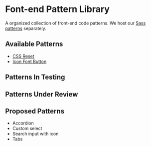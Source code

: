 Font-end Pattern Library
=========================

A organized collection of front-end code patterns. We host our [Sass patterns](https://github.com/Threespot/sass-patterns) separately.

## Available Patterns
* [CSS Reset](css-reset/reset.css)
* [Icon Font Button](icon-font-button/index.html)

## Patterns In Testing

## Patterns Under Review

## Proposed Patterns
* Accordion
* Custom select
* Search input with icon
* Tabs
